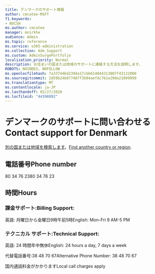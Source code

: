 ```yaml
---
title: デンマークのサポート情報
author: cmcatee-MSFT
f1.keywords:
- NOCSH
ms.author: cmcatee
manager: mnirkhe
audience: Admin
ms.topic: reference
ms.service: o365-administration
ms.collection: Adm_Support
ms.custom: AdminSurgePortfolio
localization_priority: Normal
description: お住まいの国または地域のサポートに連絡する方法を説明します。
ROBOTS: NOINDEX, NOFOLLOW
ms.openlocfilehash: 7a337446d2394a17cbb614044313007f43122000
ms.sourcegitcommit: 2d59b24b877487f3b84aefdc7b1e200a21009999
ms.translationtype: MT
ms.contentlocale: ja-JP
ms.lasthandoff: 05/27/2020
ms.locfileid: "44398092"
---
```

# <a name="contact-support-for-denmark"></a><span data-ttu-id="067d3-103">デンマークのサポートに問い合わせる</span><span class="sxs-lookup"><span data-stu-id="067d3-103">Contact support for Denmark</span></span>

<span data-ttu-id="067d3-104">[別の国または地域を検索します](../contact-support-for-business-products.md)。</span><span class="sxs-lookup"><span data-stu-id="067d3-104">[Find another country or region](../contact-support-for-business-products.md).</span></span>

## <a name="phone-number"></a><span data-ttu-id="067d3-105">電話番号</span><span class="sxs-lookup"><span data-stu-id="067d3-105">Phone number</span></span>
<span data-ttu-id="067d3-106">80 34 76 23</span><span class="sxs-lookup"><span data-stu-id="067d3-106">80 34 76 23</span></span>

## <a name="hours"></a><span data-ttu-id="067d3-107">時間</span><span class="sxs-lookup"><span data-stu-id="067d3-107">Hours</span></span>
### <a name="billing-support"></a><span data-ttu-id="067d3-108">課金サポート:</span><span class="sxs-lookup"><span data-stu-id="067d3-108">Billing Support:</span></span>

<span data-ttu-id="067d3-109">英語: 月曜日から金曜日9時午前5時</span><span class="sxs-lookup"><span data-stu-id="067d3-109">English: Mon-Fri 9 AM-5 PM</span></span>

### <a name="technical-support"></a><span data-ttu-id="067d3-110">テクニカル サポート:</span><span class="sxs-lookup"><span data-stu-id="067d3-110">Technical Support:</span></span>

<span data-ttu-id="067d3-111">英語: 24 時間年中無休</span><span class="sxs-lookup"><span data-stu-id="067d3-111">English: 24 hours a day, 7 days a week</span></span>

<span data-ttu-id="067d3-112">代替電話番号:38 48 70 67</span><span class="sxs-lookup"><span data-stu-id="067d3-112">Alternative Phone Number: 38 48 70 67</span></span>

<span data-ttu-id="067d3-113">国内通話料金がかかります</span><span class="sxs-lookup"><span data-stu-id="067d3-113">Local call charges apply</span></span>
